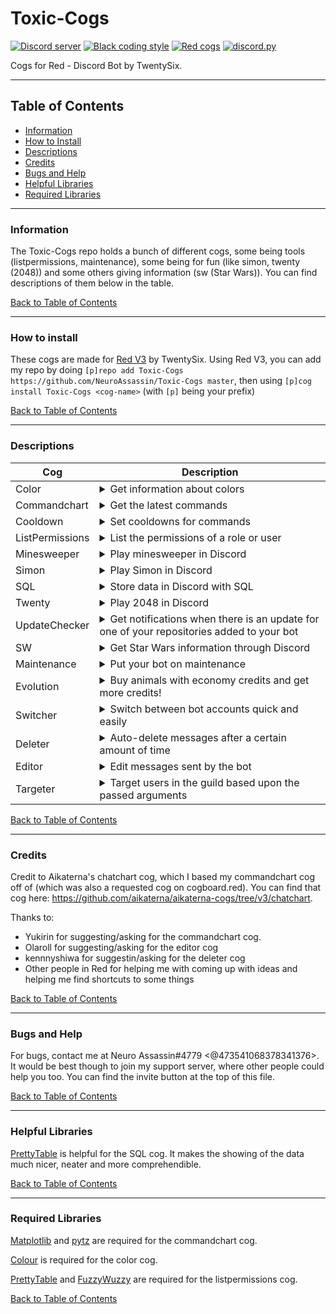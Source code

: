 # Toxic-Cogs
[![Discord server](https://discordapp.com/api/guilds/540613833237069836/embed.png)](https://discord.gg/vQZTdB9)
[![Black coding style](https://img.shields.io/badge/code%20style-black-000000.svg)](https://github.com/ambv/black)
[![Red cogs](https://img.shields.io/badge/Red--DiscordBot-cogs-red.svg)](https://github.com/Cog-Creators/Red-DiscordBot/tree/V3/develop)
[![discord.py](https://img.shields.io/badge/discord-py-blue.svg)](https://github.com/Rapptz/discord.py)

Cogs for Red - Discord Bot by TwentySix.
****
## Table of Contents
* [Information](#information)
* [How to Install](#how-to-install)
* [Descriptions](#descriptions)
* [Credits](#credits)
* [Bugs and Help](#bugs-and-help)
* [Helpful Libraries](#helpful-libraries)
* [Required Libraries](#required-libraries)
****
### Information

The Toxic-Cogs repo holds a bunch of different cogs, some being tools (listpermissions, maintenance), some being for fun (like simon, twenty (2048)) and some others giving information (sw (Star Wars)).  You can find descriptions of them below in the table.

[Back to Table of Contents](#table-of-contents)
****
### How to install

These cogs are made for [Red V3](https://github.com/Cog-Creators/Red-DiscordBot) by TwentySix.  Using Red V3, you can add my repo by doing `[p]repo add Toxic-Cogs https://github.com/NeuroAssassin/Toxic-Cogs master`, then using `[p]cog install Toxic-Cogs <cog-name>` (with `[p]` being your prefix)

[Back to Table of Contents](#table-of-contents)
****
### Descriptions

| Cog | Description |
| --- | ----------- |
| Color | <details><summary>Get information about colors</summary>Provide either the name, rgb, hexadecimal or hsl value of a color and get the rgb, hexadecimal and hsl value about it</details> |
| Commandchart | <details><summary>Get the latest commands</summary>Get the latest commands from the last certain amount of messages in a certain channel</details> |
| Cooldown | <details><summary>Set cooldowns for commands</summary>Override (not recommended) or set cooldowns for commands to make sure your users don't commands too much </details> |
| ListPermissions | <details><summary>List the permissions of a role or user</summary>Get the permissions of a user or role in a certain channel or guild-wide.</details> |
| Minesweeper | <details><summary>Play minesweeper in Discord</summary>Play minesweeper interactively on the bot or with spoilers</details> |
| Simon | <details><summary>Play Simon in Discord</summary>Play Simon in Discord and guess the correct sequences</details> |
| SQL | <details><summary>Store data in Discord with SQL</summary>Store data in a database inside of Discord to call for later use, and limit those who can access or edit the data</details> |
| Twenty | <details><summary>Play 2048 in Discord</summary>Play 2048 in Discord with reactions</details> |
| UpdateChecker | <details><summary>Get notifications when there is an update for one of your repositories added to your bot</summary>Have your bot tell you in DM or a channel when there is an update for one of the repos added to your bot</details> |
| SW | <details><summary>Get Star Wars information through Discord</summary>Get info about something in Star Wars using this cog</details> |
| Maintenance | <details><summary>Put your bot on maintenance</summary>Put your bot on maintenance, telling people who are not in the whitelist for the maintenance that the bot is on maintenance, and will not respond to commands</details> |
| Evolution | <details><summary>Buy animals with economy credits and get more credits!</summary>A cog that I made after a mobile app, kinda cheesy but fun.</details> |
| Switcher | <details><summary>Switch between bot accounts quick and easily</summary>Register the bot with a name and the correct token, then just run a command to easily switch to it</details> |
| Deleter | <details><summary>Auto-delete messages after a certain amount of time</summary>Delete messages after a certain amount of specified time, after the message was sent</details> |
| Editor | <details><summary>Edit messages sent by the bot</summary>Allows an administrator to edit one of the bot's messages, by either copying the content and/or embed from a previously sent message from the bot, or by the specified content</details> |
| Targeter | <details><summary>Target users in the guild based upon the passed arguments</summary>Allows arguments for dates, roles, names, activities, statuses or devices.</details> |

[Back to Table of Contents](#table-of-contents)
****
### Credits

Credit to Aikaterna's chatchart cog, which I based my commandchart cog off of (which was also a requested cog on cogboard.red).  You can find that cog here: https://github.com/aikaterna/aikaterna-cogs/tree/v3/chatchart.

Thanks to:
+ Yukirin for suggesting/asking for the commandchart cog.
+ Olaroll for suggesting/asking for the editor cog
+ kennnyshiwa for suggestin/asking for the deleter cog
+ Other people in Red for helping me with coming up with ideas and helping me find shortcuts to some things

[Back to Table of Contents](#table-of-contents)
****
### Bugs and Help
For bugs, contact me at Neuro Assassin#4779 <@473541068378341376>.  It would be best though to join my support server, where other people could help you too.  You can find the invite button at the top of this file.

[Back to Table of Contents](#table-of-contents)
****
### Helpful Libraries
[PrettyTable](https://pypi.org/project/PrettyTable/) is helpful for the SQL cog.  It makes the showing of the data much nicer, neater and more comprehendible.

[Back to Table of Contents](#table-of-contents)
****
### Required Libraries
[Matplotlib](https://pypi.org/project/matplotlib/) and [pytz](https://pypi.org/project/pytz/) are required for the commandchart cog.

[Colour](https://pypi.org/project/colour/) is required for the color cog.

[PrettyTable](https://pypi.org/project/PrettyTable/) and [FuzzyWuzzy](https://pypi.org/project/fuzzywuzzy/) are required for the listpermissions cog.

[Back to Table of Contents](#table-of-contents)
